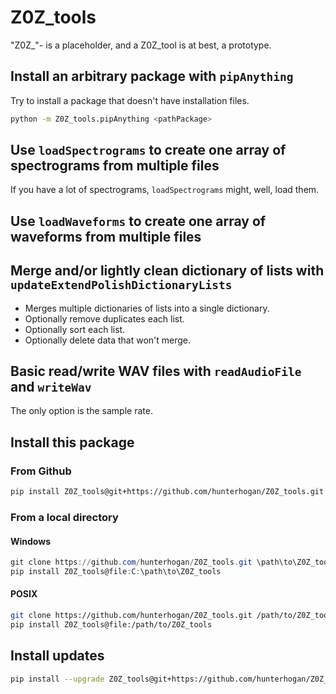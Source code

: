 # Z0Z_tools

"Z0Z_"- is a placeholder, and a Z0Z_tool is at best, a prototype.

## Install an arbitrary package with `pipAnything`

Try to install a package that doesn't have installation files.

```sh
python -m Z0Z_tools.pipAnything <pathPackage>
```

## Use `loadSpectrograms` to create one array of spectrograms from multiple files

If you have a lot of spectrograms, `loadSpectrograms` might, well, load them.

## Use `loadWaveforms` to create one array of waveforms from multiple files

## Merge and/or lightly clean dictionary of lists with `updateExtendPolishDictionaryLists`

- Merges multiple dictionaries of lists into a single dictionary.
- Optionally remove duplicates each list.
- Optionally sort each list.
- Optionally delete data that won't merge.

## Basic read/write WAV files with `readAudioFile` and `writeWav`

The only option is the sample rate.

## Install this package

### From Github

```sh
pip install Z0Z_tools@git+https://github.com/hunterhogan/Z0Z_tools.git
```

### From a local directory

#### Windows

```powershell
git clone https://github.com/hunterhogan/Z0Z_tools.git \path\to\Z0Z_tools
pip install Z0Z_tools@file:C:\path\to\Z0Z_tools
```

#### POSIX

```bash
git clone https://github.com/hunterhogan/Z0Z_tools.git /path/to/Z0Z_tools
pip install Z0Z_tools@file:/path/to/Z0Z_tools
```

## Install updates

```sh
pip install --upgrade Z0Z_tools@git+https://github.com/hunterhogan/Z0Z_tools.git
```
